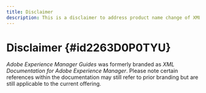 ```yaml
---
title: Disclaimer
description: This is a disclaimer to address product name change of XML Documentation for Adobe Experience Manager to AEM Guides
---
```

# Disclaimer {#id2263D0P0TYU}

*Adobe Experience Manager Guides* was formerly branded as *XML Documentation for Adobe Experience Manager*. Please note certain references within the documentation may still refer to prior branding but are still applicable to the current offering.
